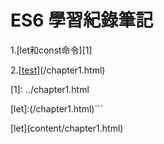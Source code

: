 # ES6 學習紀錄筆記

1.\[let和const命令\]\[1\]

2.\[[test](//chapter1.html)\]\(/chapter1.html\)

\[1\]: ../chapter1.html

\[let\]:\(/chapter1.html\)\`\`\`

\[let\]\(content/chapter1.html\)







